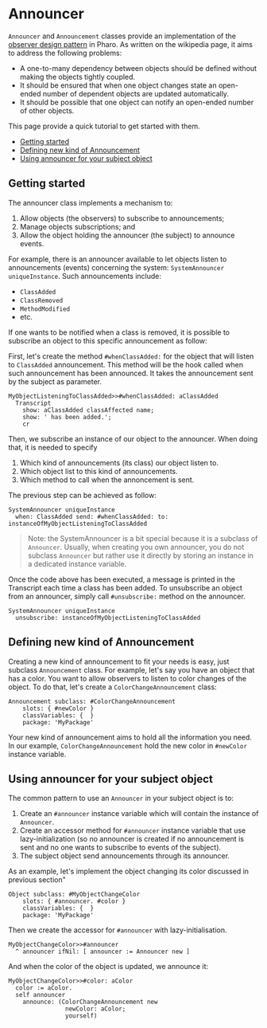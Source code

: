 # Announcer
`Announcer` and `Announcement` classes provide an implementation of the [observer design pattern](https://en.wikipedia.org/wiki/Observer_pattern) in Pharo.
As written on the wikipedia page, it aims to address the following problems:

- A one-to-many dependency between objects should be defined without making the objects tightly coupled.
- It should be ensured that when one object changes state an open-ended number of dependent objects are updated automatically.
- It should be possible that one object can notify an open-ended number of other objects.

This page provide a quick tutorial to get started with them.

- [Getting started](#getting-started)
- [Defining new kind of Announcement](#defining-new-kind-of-announcement)
- [Using announcer for your subject object](#using-announcer-for-your-subject-object)

## Getting started
The announcer class implements a mechanism to:
1. Allow objects (the observers) to subscribe to announcements;
2. Manage objects subscriptions; and
3. Allow the object holding the announcer (the subject) to announce events.

For example, there is an announcer available to let objects listen to announcements (events) concerning the system: `SystemAnnouncer uniqueInstance`.
Such announcements include:
- `ClassAdded`
- `ClassRemoved`
- `MethodModified`
- etc.

If one wants to be notified when a class is removed, it is possible to subscribe an object to this specific announcement as follow:

First, let's create the method `#whenClassAdded:` for the object that will listen to `ClassAdded` announcement.
This method will be the hook called when such announcement has been announced.
It takes the announcement sent by the subject as parameter.

```Smalltalk
MyObjectListeningToClassAdded>>#whenClassAdded: aClassAdded
  Transcript
    show: aClassAdded classAffected name;
    show: ' has been added.';
    cr
```

Then, we subscribe an instance of our object to the announcer.
When doing that, it is needed to specify
1. Which kind of announcements (its class) our object listen to.
2. Which object list to this kind of announcements.
3. Which method to call when the annoncement is sent.

The previous step can be achieved as follow:

```Smalltalk
SystemAnnouncer uniqueInstance
  when: ClassAdded send: #whenClassAdded: to: instanceOfMyObjectListeningToClassAdded
```

> Note: the SystemAnnouncer is a bit special because it is a subclass of `Announcer`.
> Usually, when creating you own announcer, you do not subclass `Announcer` but rather use it directly by storing an instance in a dedicated instance variable.

Once the code above has been executed, a message is printed in the Transcript each time a class has been added.
To unsubscribe an object from an announcer, simply call `#unsubscribe:` method on the announcer.

```Smalltalk
SystemAnnouncer uniqueInstance
  unsubscribe: instanceOfMyObjectListeningToClassAdded
```

## Defining new kind of Announcement
Creating a new kind of announcement to fit your needs is easy, just subclass `Announcement` class.
For example, let's say you have an object that has a color. You want to allow observers to listen to color changes of the object.
To do that, let's create a `ColorChangeAnnouncement` class:

```
Announcement subclass: #ColorChangeAnnouncement
	slots: { #newColor }
	classVariables: {  }
	package: 'MyPackage'
```

Your new kind of announcement aims to hold all the information you need.
In our example, `ColorChangeAnnouncement` hold the new color in `#newColor` instance variable.

## Using announcer for your subject object
The common pattern to use an `Announcer` in your subject object is to:
1. Create an `#announcer` instance variable which will contain the instance of `Announcer`.
2. Create an accessor method for `#announcer` instance variable that use lazy-initialization (so no announcer is created if no announcement is sent and no one wants to subscribe to events of the subject).
3. The subject object send announcements through its announcer.

As an example, let's implement the object changing its color discussed in previous section"

```
Object subclass: #MyObjectChangeColor
	slots: { #announcer. #color }
	classVariables: {  }
	package: 'MyPackage'
```

Then we create the accessor for `#announcer` with lazy-initialisation.

```
MyObjectChangeColor>>#announcer
  ^ announcer ifNil: [ announcer := Announcer new ]
```

And when the color of the object is updated, we announce it:

```
MyObjectChangeColor>>#color: aColor
  color := aColor.
  self announcer
    announce: (ColorChangeAnnouncement new
                newColor: aColor;
                yourself)
```

